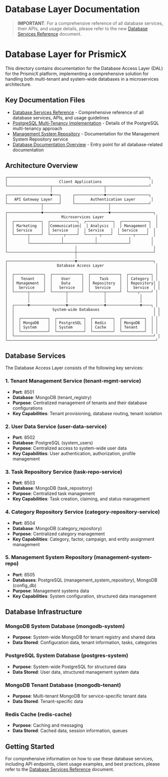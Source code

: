 # Database Layer Documentation

> **IMPORTANT**: For a comprehensive reference of all database services, their APIs, and usage details, please refer to the new [Database Services Reference](database-services-reference.md) document.

# Database Layer for PrismicX

This directory contains documentation for the Database Access Layer (DAL) for the PrismicX platform, implementing a comprehensive solution for handling both multi-tenant and system-wide databases in a microservices architecture.

## Key Documentation Files

- [Database Services Reference](database-services-reference.md) - Comprehensive reference of all database services, APIs, and usage guidelines
- [PostgreSQL Multi-Tenancy Implementation](multi-tenancy-postgresql.md) - Details of the PostgreSQL multi-tenancy approach
- [Management System Repository](management-system-repo.md) - Documentation for the Management System Repository service
- [Database Documentation Overview](database-documentation.md) - Entry point for all database-related documentation

## Architecture Overview

```
┌───────────────────────────────────────────────────────────────┐
│                       Client Applications                      │
└───────────────────┬───────────────────────┬───────────────────┘
                    │                       │
┌───────────────────▼───┐     ┌─────────────▼───────────────────┐
│   API Gateway Layer   │     │       Authentication Layer       │
└───────────────┬───────┘     └───────────────┬─────────────────┘
                │                             │
┌───────────────▼─────────────────────────────▼───────────────────┐
│                        Microservices Layer                       │
│  ┌────────────┐  ┌────────────┐  ┌────────────┐  ┌────────────┐  │
│  │ Marketing  │  │Communication│  │ Analysis  │  │ Management │  │
│  │ Service    │  │ Service    │  │ Service   │  │ Service    │  │
│  └──────┬─────┘  └──────┬─────┘  └──────┬────┘  └──────┬─────┘  │
│         │              │              │              │         │
│         └──────────────┴──────────────┴──────────────┘         │
│                              │                                  │
└──────────────────────────────┼──────────────────────────────────┘
                               │
┌──────────────────────────────▼──────────────────────────────────┐
│                      Database Access Layer                       │
│                                                                  │
│  ┌─────────────┐  ┌─────────────┐  ┌─────────────┐  ┌──────────┐ │
│  │   Tenant    │  │    User     │  │    Task     │  │ Category │ │
│  │ Management  │  │    Data     │  │ Repository  │  │ Repository│ │
│  │  Service    │  │   Service   │  │  Service    │  │  Service  │ │
│  └──────┬──────┘  └──────┬──────┘  └──────┬──────┘  └────┬─────┘ │
│         │                │                │               │      │
│         │                │                │               │      │
│  ┌──────▼────────────────▼────────────────▼───────────────▼────┐ │
│  │                 System-wide Databases                        │ │
│  │                                                              │ │
│  │  ┌────────────┐  ┌────────────┐  ┌─────────┐  ┌──────────┐  │ │
│  │  │ MongoDB    │  │ PostgreSQL │  │ Redis   │  │ MongoDB  │  │ │
│  │  │ System     │  │ System     │  │ Cache   │  │ Tenant   │  │ │
│  │  └────────────┘  └────────────┘  └─────────┘  └──────────┘  │ │
│  └──────────────────────────────────────────────────────────────┘ │
└──────────────────────────────────────────────────────────────────┘
```

## Database Services

The Database Access Layer consists of the following key services:

### 1. Tenant Management Service (tenant-mgmt-service)
- **Port**: 8501
- **Database**: MongoDB (tenant_registry)
- **Purpose**: Centralized management of tenants and their database configurations
- **Key Capabilities**: Tenant provisioning, database routing, tenant isolation

### 2. User Data Service (user-data-service)
- **Port**: 8502
- **Database**: PostgreSQL (system_users)
- **Purpose**: Centralized access to system-wide user data
- **Key Capabilities**: User authentication, authorization, profile management

### 3. Task Repository Service (task-repo-service)
- **Port**: 8503
- **Database**: MongoDB (task_repository)
- **Purpose**: Centralized task management
- **Key Capabilities**: Task creation, claiming, and status management

### 4. Category Repository Service (category-repository-service)
- **Port**: 8504
- **Database**: MongoDB (category_repository)
- **Purpose**: Centralized category management
- **Key Capabilities**: Category, factor, campaign, and entity assignment management

### 5. Management System Repository (management-system-repo)
- **Port**: 8505
- **Databases**: PostgreSQL (management_system_repository), MongoDB (config_db)
- **Purpose**: Management systems data
- **Key Capabilities**: System configuration, structured data management

## Database Infrastructure

### MongoDB System Database (mongodb-system)
- **Purpose**: System-wide MongoDB for tenant registry and shared data
- **Data Stored**: Configuration data, tenant information, tasks, categories

### PostgreSQL System Database (postgres-system)
- **Purpose**: System-wide PostgreSQL for structured data
- **Data Stored**: User data, structured management system data

### MongoDB Tenant Database (mongodb-tenant)
- **Purpose**: Multi-tenant MongoDB for service-specific tenant data
- **Data Stored**: Tenant-specific data

### Redis Cache (redis-cache)
- **Purpose**: Caching and messaging
- **Data Stored**: Cached data, session information, queues

## Getting Started

For comprehensive information on how to use these database services, including API endpoints, client usage examples, and best practices, please refer to the [Database Services Reference](database-services-reference.md) document. 